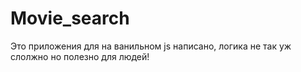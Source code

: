 # Movie_search
Это приложения для на ванильном js написано, логика не так уж слолжно но полезно для людей!
